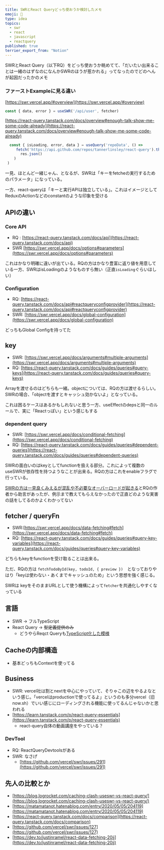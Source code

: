 ```yaml
---
title: SWRとReact Queryどっち使おうか検討したメモ
emoji: 🎩
type: idea
topics:
  - swr
  - react
  - javascript
  - reactquery
published: true
terrier_export_from: "Notion"
---
```



SWRとReact Query（以下RQ）をどっち使おうか眺めてて、「だいたい出来ることは一緒のはずなのになんかSWRのほうが惹かれる」ってなったのでどのへんが起因だったかのメモ

### ファーストExampleに見る違い

[https://swr.vercel.app/#overview](https://swr.vercel.app/#overview)

```jsx
const { data, error } = useSWR('/api/user', fetcher)
```

[https://react-query.tanstack.com/docs/overview#enough-talk-show-me-some-code-already](https://react-query.tanstack.com/docs/overview#enough-talk-show-me-some-code-already)

```jsx
  const { isLoading, error, data } = useQuery('repoData', () =>
     fetch('https://api.github.com/repos/tannerlinsley/react-query').then(res =>
       res.json()
    )
 )
```

一見、ほとんど一緒じゃん、となるが、SWRは「キーをfetcheの実行するためのパラメータ」になっている。

一方、react-queryは「キーと実行APIは独立している」。これはイメージとしてReduxのActionなどのconstantのような印象を受ける

## APIの違い

### Core API

- RQ : [https://react-query.tanstack.com/docs/api](https://react-query.tanstack.com/docs/api)
- SWR [https://swr.vercel.app/docs/options#parameters](https://swr.vercel.app/docs/options#parameters)

これはかなり明確に違いが出ている。RQの方はかなり豊富に返り値を用意している一方、SWRはisLoadingのようなものすら無い（正直`isLoading`ぐらいほしい）

### Configuration

- RQ: [https://react-query.tanstack.com/docs/api#reactqueryconfigprovider](https://react-query.tanstack.com/docs/api#reactqueryconfigprovider)
- SWR: [https://swr.vercel.app/docs/global-configuration](https://swr.vercel.app/docs/global-configuration)

どっちもGlobal Configを持ってた

## key

- SWR: [https://swr.vercel.app/docs/arguments#multiple-arguments](https://swr.vercel.app/docs/arguments#multiple-arguments)
- RQ: [https://react-query.tanstack.com/docs/guides/queries#query-keys](https://react-query.tanstack.com/docs/guides/queries#query-keys)

Arrayを渡せるのはどちらも一緒。objectについては、RQの方は渡せるらしい。SWRの場合、「objectを渡すとキャッシュ効かないよ」となっている。

これは困るケースはあるかもしれないと思う一方、useEffectのdepsと同一のルールで、実に「Reactっぽい」という感じもする

### dependent query

- SWR:  [https://swr.vercel.app/docs/conditional-fetching](https://swr.vercel.app/docs/conditional-fetching)
- RQ: [https://react-query.tanstack.com/docs/guides/queries#dependent-queries](https://react-query.tanstack.com/docs/guides/queries#dependent-queries)

SWRの面白いのはkeyとしてfunctionを扱える部分。これによって複数のuseSWRが依存性を持つようなことが出来る。RQの方はこれをenableフラグで行っている。

[SWRの方は一見良くみえるが混乱や不必要なオーバーロードが起きる](https://twitter.com/tannerlinsley/status/1287897256838885376)とRQの作者から助言があったが、例示まで教えてもらえなかったので正直どのような実害の話をしてるのかよくわかってない

## fetcher / queryFn

- SWR:[https://swr.vercel.app/docs/data-fetching#fetch](https://swr.vercel.app/docs/data-fetching#fetch)
- RQ: [https://react-query.tanstack.com/docs/guides/queries#query-key-variables](https://react-query.tanstack.com/docs/guides/queries#query-key-variables)

どちらもkeyをfunctionを受け取ることは出来る。

ただ、RQの方は `fetchTodoById(key, todoId, { preview })`　となっておりやはり「keyは使わない・あくまでキャッシュのため」という思想を強く感じる。

SWRは keyをそのままURLとして使う機構によって`fetcher`を共通化しやすくなっている

## 言語

- SWR → フルTypeScript
- React Query → ~~型定義提供のみ~~
  - どうやらReqct Queryも[TypeScript化した模様](https://github.com/tannerlinsley/react-query/pull/767)

## Cacheの内部構造

- 基本どっちもContextを使ってる

## Business

- SWR: vercel社は割とnextを中心にやっていて、そりゃこの辺をやるよなという感じ。「vercelはproductionで使ってるよ」というのも多分vercel（旧now.sh）でいい感じにローディングされる機能に使ってるんじゃないかと思われる
- [https://learn.tanstack.com/p/react-query-essentials](https://learn.tanstack.com/p/react-query-essentials)
    - react-query自体の動画講座をやっている？

### DevTool

- RQ: ReactQueryDevtoolsがある
- SWR: なさげ
    - [https://github.com/vercel/swr/issues/291](https://github.com/vercel/swr/issues/291)

## 先人の比較とか

- [https://blog.logrocket.com/caching-clash-useswr-vs-react-query/](https://blog.logrocket.com/caching-clash-useswr-vs-react-query/)
- [https://matamatanot.hatenablog.com/entry/2020/05/05/204119](https://matamatanot.hatenablog.com/entry/2020/05/05/204119)
- [https://react-query.tanstack.com/docs/comparison](https://react-query.tanstack.com/docs/comparison)
- [https://github.com/vercel/swr/issues/127](https://github.com/vercel/swr/issues/127)
- [https://dev.to/justinramel/react-data-fetching-20ij](https://dev.to/justinramel/react-data-fetching-20ij)
